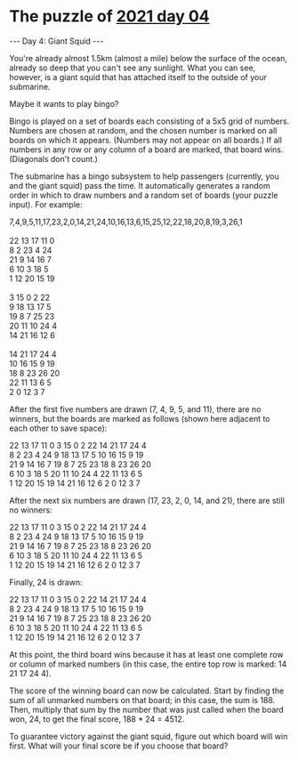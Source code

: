# The puzzle of [2021 day 04](https://adventofcode.com/2021/day/4)

--- Day 4: Giant Squid ---

You're already almost 1.5km (almost a mile) below the surface of the ocean, already so deep that you can't see any sunlight. What you can see, however, is a giant squid that has attached itself to the outside of your submarine.

Maybe it wants to play bingo?

Bingo is played on a set of boards each consisting of a 5x5 grid of numbers. Numbers are chosen at random, and the chosen number is marked on all boards on which it appears. (Numbers may not appear on all boards.) If all numbers in any row or any column of a board are marked, that board wins. (Diagonals don't count.)

The submarine has a bingo subsystem to help passengers (currently, you and the giant squid) pass the time. It automatically generates a random order in which to draw numbers and a random set of boards (your puzzle input). For example:

7,4,9,5,11,17,23,2,0,14,21,24,10,16,13,6,15,25,12,22,18,20,8,19,3,26,1\
\
22 13 17 11  0\
 8  2 23  4 24\
21  9 14 16  7\
 6 10  3 18  5\
 1 12 20 15 19\
\
 3 15  0  2 22\
 9 18 13 17  5\
19  8  7 25 23\
20 11 10 24  4\
14 21 16 12  6\
\
14 21 17 24  4\
10 16 15  9 19\
18  8 23 26 20\
22 11 13  6  5\
 2  0 12  3  7

After the first five numbers are drawn (7, 4, 9, 5, and 11), there are no winners, but the boards are marked as follows (shown here adjacent to each other to save space):

22 13 17 11  0         3 15  0  2 22        14 21 17 24  4\
 8  2 23  4 24         9 18 13 17  5        10 16 15  9 19\
21  9 14 16  7        19  8  7 25 23        18  8 23 26 20\
 6 10  3 18  5        20 11 10 24  4        22 11 13  6  5\
 1 12 20 15 19        14 21 16 12  6         2  0 12  3  7

After the next six numbers are drawn (17, 23, 2, 0, 14, and 21), there are still no winners:

22 13 17 11  0         3 15  0  2 22        14 21 17 24  4\
 8  2 23  4 24         9 18 13 17  5        10 16 15  9 19\
21  9 14 16  7        19  8  7 25 23        18  8 23 26 20\
 6 10  3 18  5        20 11 10 24  4        22 11 13  6  5\
 1 12 20 15 19        14 21 16 12  6         2  0 12  3  7

Finally, 24 is drawn:

22 13 17 11  0         3 15  0  2 22        14 21 17 24  4\
 8  2 23  4 24         9 18 13 17  5        10 16 15  9 19\
21  9 14 16  7        19  8  7 25 23        18  8 23 26 20\
 6 10  3 18  5        20 11 10 24  4        22 11 13  6  5\
 1 12 20 15 19        14 21 16 12  6         2  0 12  3  7

At this point, the third board wins because it has at least one complete row or column of marked numbers (in this case, the entire top row is marked: 14 21 17 24  4).

The score of the winning board can now be calculated. Start by finding the sum of all unmarked numbers on that board; in this case, the sum is 188. Then, multiply that sum by the number that was just called when the board won, 24, to get the final score, 188 * 24 = 4512.

To guarantee victory against the giant squid, figure out which board will win first. What will your final score be if you choose that board?